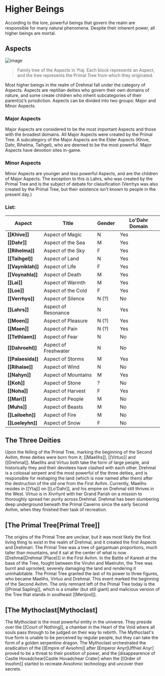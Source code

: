 # Higher Beings

According to the lore, powerful beings that govern the realm are responsible for many natural phenomena. Despite their inherent power, all higher beings are mortal.

## Aspects

![image](https://github.com/user-attachments/assets/7bff927c-4016-4801-8be4-bf91c0631806)
> Family tree of the Aspects in Ytaj. Each block represents an Aspect, and the tree represents the Primal Tree from which they originated.

Most higher beings in the realm of Drehmal fall under the category of Aspects. Aspects are reptilian deities who govern their own domains of nature, and some create children who inherit subcategories of their parent(s)’s jurisdiction. Aspects can be divided into two groups: Major and Minor Aspects.

### Major Aspects

Major Aspects are considered to be the most important Aspects and those with the broadest domains. All Major Aspects were created by the Primal Tree. A subcategory of the Major Aspects are the Elder Aspects (Khive, Dahr, Rihelma, Taihgel), who are deemed to be the most powerful. Major Aspects have devotion sites in-game.

### Minor Aspects

Minor Aspects are younger and less powerful Aspects, and are the children of Major Aspects. The exception to this is Lahrs, who was created by the Primal Tree and is the subject of debate for classification (Verrhys was also created by the Primal Tree, but their existence isn't known to people in the present day.)

### List:

| Aspect | Title | Gender | Lo'Dahr Domain |
|-|-|-|-|
| **[[Khive]]** | Aspect of Magic | N | Yes|
| **[[Dahr]]** | Aspect of the Sea | M | Yes |
| **[[Rihelma]]** | Aspect of the Sky | F | Yes |
| **[[Taihgel]]** | Aspect of Land | N | Yes |
| **[[Vayniklah]]** | Aspect of Life | F | Yes |
| **[[Voynahla]]** | Aspect of Death | M | Yes|
| **[[Lai]]** | Aspect of Warmth | M | Yes |
| **[[Loe]]** | Aspect of the Cold | F | Yes |
| **[[Verrhys]]** | Aspect of Silence | N (?) | No |
| **[[Lahrs]]** | Aspect of Resonance | N | Yes |
| **[[Moen]]** | Aspect of Pleasure | N (?) | Yes |
| **[[Maen]]** | Aspect of Pain | N (?) | Yes |
| **[[Tethlaen]]** | Aspect of Fear | N | No |
| **[[Dahroehl]]** | Aspect of Freshwater | N | No |
| **[[Palaesida]]** | Aspect of Storms | M | Yes |
| **[[Rihalae]]** | Aspect of Wind | N | No |
| **[[Nahyn]]** | Aspect of Mountains | M | Yes |
| **[[Koh]]** | Aspect of Stone | ? | No |
| **[[Noha]]** | Aspect of Harvest | F | Yes |
| **[[Mari]]** | Aspect of People | M | No |
| **[Muhs]]** | Aspect of Beasts | M | No |
| **[[Lailoehn]]** | Aspect of Fire | M | No |
| **[[Loeleyhn]]** | Aspect of Snow | F | No |

## The Three Deities

Upon the felling of the Primal Tree, marking the beginning of the Second Avihm, three deities were born from it; [[Maelihs]], [[Virtuo]] and [[Drehmal]]. Maelihs and Virtuo both take the form of large people, and historically they and their devotees have clashed with each other. Drehmal is a colossal serpent and the most powerful of the three deities, and is responsible for reshaping the land (which is now named after them) after the destruction of the old one from the First Avihm. Currently, Maelihs resides in [[Ytaj]] on [[Lo’Dahr]], and his empire on Drehmal still thrives in the West. Virtuo is in Xivrhynt with her Grand Parish on a mission to thoroughly spread her purity across Drehmal. Drehmal has been slumbering deep underground beneath the Primal Caverns since the early Second Avihm, when they finished their task of recreation.

## [The Primal Tree[Primal Tree]]

The origins of the Primal Tree are unclear, but it was most likely the first living thing to exist in the realm of Drehmal, and it created the first Aspects and Drehmari. The Primal Tree was a tree of gargantuan proportions, much taller than mountains, and it sat at the center of what is now [Drehmal[Drehmal (Place)]] in the First Avihm. In the Battle of Karesh at the base of the Tree, fought between the Viruhn and Maelruhn, the Tree was burnt and uprooted, severely damaging the land and rendering it uninhabitable. The Primal Tree granted the last of its power to three figures, who became Maelihs, Virtuo and Drehmal. This event marked the beginning of the Second Avihm. The only remnant left of the Primal Tree today is the [[Primal Sapling]], which is a smaller (but still giant) and malicious version of the Tree that stands in southeast [[Merijool]].

## [The Mythoclast[Mythoclast]

The Mythoclast is the most powerful entity in the universe. They preside over the [[Court of Nothing]], a chamber in the Heart of the Void where all souls pass through to be judged on their way to rebirth. The Mythoclast's true form is unable to be perceived by regular people, but they can take the form of a golden serpentine dragon. The Mythoclast orchestrated the eradication of the [[Empire of Avsohm]] after [Emperor Anyr[Uffhiel Anyr] proved to be a threat to their position of power, and the [disappearence of Castle Hovadchear[Castle Hovadchear Crater] when the [[Order of Insohm]] started to recreate Avsohmic technology and uncover their secrets.
